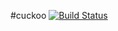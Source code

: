 #cuckoo [![Build Status](https://travis-ci.org/lutak-srce/cuckoo.svg)](https://travis-ci.org/lutak-srce/cuckoo)
